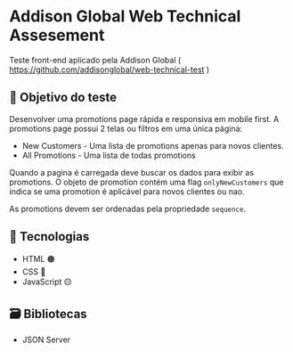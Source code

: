 # Addison Global Web Technical Assesement
Teste front-end aplicado pela Addison Global ( https://github.com/addisonglobal/web-technical-test )
## 🎯 Objetivo do teste

Desenvolver uma promotions page rápida e responsiva em mobile first. A promotions page possui 2 telas ou filtros em uma única página:
* New Customers - Uma lista de promotions apenas para novos clientes.
* All Promotions - Uma lista de todas promotions

Quando a pagina é carregada deve buscar os dados para exibir as promotions. O objeto de promotion contém uma flag `onlyNewCustomers` que indica se uma promotion é aplicável para novos clientes ou nao.

As promotions devem ser ordenadas pela propriedade `sequence`.

<h2>🎨 Tecnologias</h2>
<ul>
    <li>HTML 🟠</li>
    <li>CSS 🔵</li>
    <li>JavaScript 🟡</li>
</ul>
<h2>🗃️ Bibliotecas</h2>
<ul>
  <li>JSON Server</li>
</ul>
